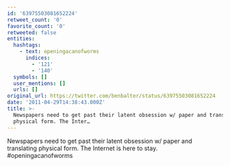 ```yaml
---
id: '63975503081652224'
retweet_count: '0'
favorite_count: '0'
retweeted: false
entities:
  hashtags:
    - text: openingacanofworms
      indices:
        - '121'
        - '140'
  symbols: []
  user_mentions: []
  urls: []
original_url: https://twitter.com/benbalter/status/63975503081652224
date: '2011-04-29T14:38:43.000Z'
title: >-
  Newspapers need to get past their latent obsession w/ paper and translating
  physical form. The Inter…
---
```


Newspapers need to get past their latent obsession w/ paper and translating physical form. The Internet is here to stay. #openingacanofworms